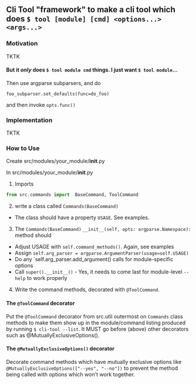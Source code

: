 ## Cli Tool "framework" to make a cli tool which does `$ tool [module] [cmd] <options...> <args...>`

### Motivation

TKTK

#### But it _only_ does `$ tool module cmd` things. I just want `$ tool module`...
Then use argparse subparsers, and do 
```
foo_subparser.set_defaults(func=do_foo)
```
and then invoke `opts.func()`

### Implementation

TKTK

### How to Use

Create src/modules/your_module/__init__.py

In src/modules/your_module/__init__.py

1. Imports
```python
from src.commands import  BaseCommand, ToolCommand
```
2. write a class called `Commands(BaseCommand)`
* The class should have a property `USAGE`. See examples.
3. The `Commands(BaseCommand)` `__init__(self, opts: argparse.Namespace):` method should
* Adjust USAGE with `self.command_methods()`. Again, see examples
* Assign `self.arg_parser = argparse.ArgumentParser(usage=self.USAGE)`
* Do any `self.arg_parser.add_argument() calls for module-specific options
* Call `super().__init__()` - Yes, it needs to come last for module-level `--help` to work properly
4. Write the command methods, decorated with `@ToolCommand`.

#### The `@ToolCommand` decorator

Put the `@ToolCommand` decorator from src.util outermost on `Commands` class methods to make them show up in the module/command listing produced by running `$ cli-tool --list`. It MUST go before (above) other decorators such as @MutuallyExclusiveOptions().

#### The `@MutuallyExclusiveOptions()` decorator
Decorate command methods which have mutually exclusive options like `@MutuallyExclusiveOptions(["--yes", "--no"])` to prevent the method being called with options which won't work together.


